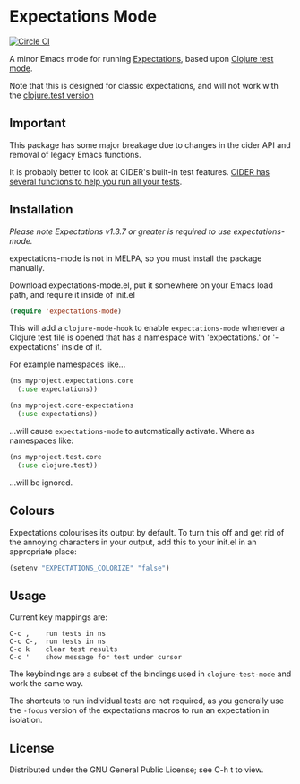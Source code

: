 # Expectations Mode

[![Circle CI](https://circleci.com/gh/clojure-expectations/expectations-mode.svg?style=svg)](https://circleci.com/gh/clojure-expectations/expectations-mode)

A minor Emacs mode for running
[Expectations](https://github.com/jaycfields/expectations), based upon
[Clojure test
mode](https://github.com/technomancy/clojure-mode/blob/master/clojure-test-mode.el).

Note that this is designed for classic expectations, and will not work with the
[clojure.test version](https://github.com/clojure-expectations/clojure-test)

## Important

This package has some major breakage due to changes in the cider API and removal of
legacy Emacs functions.

It is probably better to look at CIDER's built-in test features. [CIDER has
several functions to help you run all your
tests](https://docs.cider.mx/cider/testing/running_tests.html).

## Installation

*Please note Expectations v1.3.7 or greater is required to use expectations-mode.*

expectations-mode is not in MELPA, so you must install the package manually.

Download expectations-mode.el, put it somewhere on your Emacs load path, and
require it inside of init.el

```lisp
(require 'expectations-mode)
```

This will add a `clojure-mode-hook` to enable `expectations-mode`
whenever a Clojure test file is opened that has a namespace with
'expectations.' or '-expectations' inside of it.

For example namespaces like...

```lisp
(ns myproject.expectations.core
  (:use expectations))

(ns myproject.core-expectations
  (:use expectations))
```

...will cause `expectations-mode` to automatically activate. Where as
namespaces like:

```lisp
(ns myproject.test.core
  (:use clojure.test))
```

...will be ignored.

## Colours

Expectations colourises its output by default. To turn this off and
get rid of the annoying characters in your output, add this to your
init.el in an appropriate place:

```lisp
(setenv "EXPECTATIONS_COLORIZE" "false")
```

## Usage

Current key mappings are:

```
C-c ,    run tests in ns
C-c C-,  run tests in ns
C-c k    clear test results
C-c '    show message for test under cursor
```

The keybindings are a subset of the bindings used in
`clojure-test-mode` and work the same way.

The shortcuts to run individual tests are not required, as you
generally use the `-focus` version of the expectations macros to run
an expectation in isolation.

## License

Distributed under the GNU General Public License; see C-h t to view.
